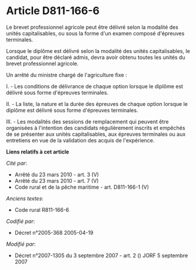 # Article D811-166-6

Le brevet professionnel agricole peut être délivré selon la modalité des unités capitalisables, ou sous la forme d'un examen
composé d'épreuves terminales.

Lorsque le diplôme est délivré selon la modalité des unités capitalisables, le candidat, pour être déclaré admis, devra avoir
obtenu toutes les unités du brevet professionnel agricole.

Un arrêté du ministre chargé de l'agriculture fixe :

I. - Les conditions de délivrance de chaque option lorsque le diplôme est délivré sous forme d'épreuves terminales.

II. - La liste, la nature et la durée des épreuves de chaque option lorsque le diplôme est délivré sous forme d'épreuves
terminales.

III. - Les modalités des sessions de remplacement qui peuvent être organisées à l'intention des candidats régulièrement
inscrits et empêchés de se présenter aux unités capitalisables, aux épreuves terminales ou aux entretiens en vue de la
validation des acquis de l'expérience.

**Liens relatifs à cet article**

_Cité par_:

  - Arrêté du 23 mars 2010 - art. 3 (V)
  - Arrêté du 23 mars 2010 - art. 7 (V)
  - Code rural et de la pêche maritime - art. D811-166-1 (V)

_Anciens textes_:

  - Code rural R811-166-6

_Codifié par_:

  - Décret n°2005-368 2005-04-19

_Modifié par_:

  - Décret n°2007-1305 du 3 septembre 2007 - art. 2 () JORF 5 septembre 2007
